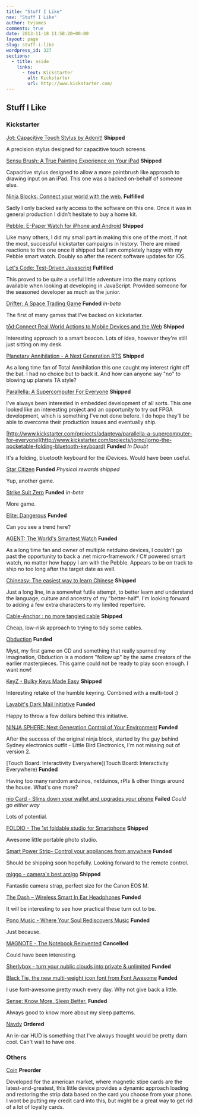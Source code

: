 ```yaml
---
title: "Stuff I Like"
nav: "Stuff I Like"
author: tvjames
comments: true
date: 2013-11-18 11:58:20+00:00
layout: page
slug: stuff-i-like
wordpress_id: 327
sections:
  - title: aside
    links:
      - text: Kickstarter
        alt: Kickstarter
        url: http://www.kickstarter.com/
---
```


## Stuff I Like

### Kickstarter

[Jot: Capacitive Touch Stylus by Adonit!](http://www.kickstarter.com/projects/531383637/jot-capacitive-touch-stylus) **Shipped**

A precision stylus designed for capacitive touch screens.

[Sensu Brush: A True Painting Experience on Your iPad](http://www.kickstarter.com/projects/797362124/sensu-brush-a-true-painting-experience-on-your-ipa) **Shipped**

Capacitive stylus designed to allow a more paintbrush like approach to drawing input on an iPad. This one was a backed on-behalf of someone else.

[Ninja Blocks: Connect your world with the web.](http://www.kickstarter.com/projects/ninja/ninja-blocks-connect-your-world-with-the-web) **Fulfilled**

Sadly I only backed early access to the software on this one. Once it was in general production I didn't hesitate to buy a home kit.

[Pebble: E-Paper Watch for iPhone and Android](http://www.kickstarter.com/projects/597507018/pebble-e-paper-watch-for-iphone-and-android) **Shipped**

Like many others, I did my small part in making this one of the most, if not the most, successful kickstarter campaigns in history. There are mixed reactions to this one once it shipped but I am completely happy with my Pebble smart watch. Doubly so after the recent software updates for iOS.

[Let's Code: Test-Driven Javascript](http://www.kickstarter.com/projects/188988365/lets-code-test-driven-javascript) **Fulfilled**

This proved to be quite a useful little adventure into the many options available when looking at developing in JavaScript. Provided someone for the seasoned developer as much as the junior.

[Drifter: A Space Trading Game](http://www.kickstarter.com/projects/celsiusgs/drifter-a-space-trading-game) **Funded** _in-beta_

The first of many games that I've backed on kickstarter.

[tōd:Connect Real World Actions to Mobile Devices and the Web](http://www.kickstarter.com/projects/rowdyrobot/tod-connect-real-world-actions-to-mobile-devices-a) **Shipped**

Interesting approach to a smart beacon. Lots of idea, however they're still just sitting on my desk.

[Planetary Annihilation - A Next Generation RTS](http://www.kickstarter.com/projects/659943965/planetary-annihilation-a-next-generation-rts) **Shipped**

As a long time fan of Total Annihilation this one caught my interest right off the bat. I had no choice but to back it. And how can anyone say "no" to blowing up planets TA style?

[Parallella: A Supercomputer For Everyone](http://www.kickstarter.com/projects/adapteva/parallella-a-supercomputer-for-everyone) **Shipped** 

I've always been interested in embedded development of all sorts. This one looked like an interesting project and an opportunity to try out FPGA development, which is something I've not done before. I do hope they'll be able to overcome their production issues and eventually ship.

[http://www.kickstarter.com/projects/adapteva/parallella-a-supercomputer-for-everyone](http://www.kickstarter.com/projects/jorno/jorno-the-pocketable-folding-bluetooth-keyboard) **Funded** _In Doubt_

It's a folding, bluetooth keyboard for the iDevices. Would have been useful.

[Star Citizen](http://www.kickstarter.com/projects/cig/star-citizen) **Funded** _Physical rewards shipped_

Yup, another game.

[Strike Suit Zero](http://www.kickstarter.com/projects/43153532/strike-suit-zero) **Funded** _in-beta_

More game.

[Elite: Dangerous](http://www.kickstarter.com/projects/1461411552/elite-dangerous) **Funded**

Can you see a trend here?

[AGENT: The World's Smartest Watch](http://www.kickstarter.com/projects/secretlabs/agent-the-worlds-smartest-watch) **Funded**

As a long time fan and owner of multiple netduino devices, I couldn't go past the opportunity to back a .net micro-framework / C# powered smart watch, no matter how happy I am with the Pebble. Appears to be on track to ship no too long after the target date as well.

[Chineasy: The easiest way to learn Chinese](http://www.kickstarter.com/projects/shaolanchineasy/chineasy-begins-0) **Shipped**

Just a long line, in a somewhat futile attempt, to better learn and understand the language, culture and ancestry of my "better-half". I'm looking forward to adding a few extra characters to my limited repertoire.

[Cable-Anchor : no more tangled cable](http://www.kickstarter.com/projects/502701513/cable-anchor) **Shipped**

Cheap, low-risk approach to trying to tidy some cables.

[Obduction](http://www.kickstarter.com/projects/cyaninc/obduction) **Funded**

Myst, my first game on CD and something that really spurned my imagination, Obduction is a modern "follow up" by the same creators of the earlier masterpieces. This game could not be ready to play soon enough. I want now!

[KeyZ - Bulky Keys Made Easy](http://www.kickstarter.com/projects/key-z/keyz-bulky-keys-made-easy) **Shipped**

Interesting retake of the humble keyring. Combined with a multi-tool :)

[Lavabit's Dark Mail Initiative](http://www.kickstarter.com/projects/ladar/lavabits-dark-mail-initiative) **Funded**

Happy to throw a few dollars behind this initiative.

[NINJA SPHERE: Next Generation Control of Your Environment](http://www.kickstarter.com/projects/ninja/ninja-sphere-next-generation-control-of-your-envir) **Funded**

After the success of the original ninja block, started by the guy behind Sydney electronics outfit - Little Bird Electronics, I'm not missing out of version 2.

[Touch Board: Interactivity Everywhere](Touch Board: Interactivity Everywhere) **Funded**

Having too many random arduinos, netduinos, rPIs & other things around the house. What's one more?

[nio Card - Slims down your wallet and upgrades your phone](http://www.kickstarter.com/projects/1459210729/nio-card-a-smart-card-which-upgrades-your-phone-an) **Failed** _Could go either way_

Lots of potential.

[FOLDIO - The 1st foldable studio for Smartphone](https://www.kickstarter.com/projects/orangemonkie/foldio-the-1st-foldable-studio-for-smartphone) **Shipped** 

Awesome little portable photo studio. 

[Smart Power Strip- Control your appliances from anywhere](https://www.kickstarter.com/projects/337922278/smart-power-strip-control-your-appliances-from-any)  **Funded** 

Should be shipping soon hopefully. Looking forward to the remote control.

[miggo - camera's best amigo](https://www.kickstarter.com/projects/580723045/miggo-cameras-best-amigo) **Shipped** 

Fantastic camera strap, perfect size for the Canon EOS M.

[The Dash – Wireless Smart In Ear Headphones](https://www.kickstarter.com/projects/hellobragi/the-dash-wireless-smart-in-ear-headphones) **Funded**

It will be interesting to see how practical these turn out to be. 

[Pono Music - Where Your Soul Rediscovers Music](https://www.kickstarter.com/projects/1003614822/ponomusic-where-your-soul-rediscovers-music) **Funded**

Just because. 

[MAGNOTE - The Notebook Reinvented](https://www.kickstarter.com/projects/orangemonkie/magnote-the-notebook-reinvented) **Cancelled**

Could have been interesting. 

[Sherlybox - turn your public clouds into private & unlimited](https://www.kickstarter.com/projects/sherly/sherlybox-a-private-and-shareable-cloud-on-your-de) **Funded**

[Black Tie, the new multi-weight icon font from Font Awesome](https://www.kickstarter.com/projects/232193852/font-awesome-black-tie) **Funded**

I use font-awesome pretty much every day. Why not give back a little. 

[Sense: Know More. Sleep Better.](https://www.kickstarter.com/projects/hello/sense-know-more-sleep-better) **Funded**

Always good to know more about my sleep patterns. 

[Navdy](http://www.navdy.com/) **Ordered**

An in-car HUD is something that I've always thought would be pretty darn cool. Can't wait to have one. 



### Others

[Coin](https://onlycoin.com/) **Preorder**

Developed for the american market, where magnetic stipe cards are the latest-and-greatest, this little device provides a dynamic approach loading and restoring the strip data based on the card you choose from your phone. I wont be putting my credit card into this, but might be a great way to get rid of a lot of loyalty cards.
